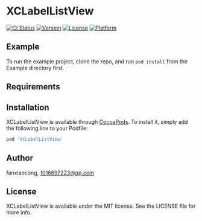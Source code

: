 # XCLabelListView

[![CI Status](https://img.shields.io/travis/fanxiaocong/XCLabelListView.svg?style=flat)](https://travis-ci.org/fanxiaocong/XCLabelListView)
[![Version](https://img.shields.io/cocoapods/v/XCLabelListView.svg?style=flat)](https://cocoapods.org/pods/XCLabelListView)
[![License](https://img.shields.io/cocoapods/l/XCLabelListView.svg?style=flat)](https://cocoapods.org/pods/XCLabelListView)
[![Platform](https://img.shields.io/cocoapods/p/XCLabelListView.svg?style=flat)](https://cocoapods.org/pods/XCLabelListView)

## Example

To run the example project, clone the repo, and run `pod install` from the Example directory first.

## Requirements

## Installation

XCLabelListView is available through [CocoaPods](https://cocoapods.org). To install
it, simply add the following line to your Podfile:

```ruby
pod 'XCLabelListView'
```

## Author

fanxiaocong, 1016697223@qq.com

## License

XCLabelListView is available under the MIT license. See the LICENSE file for more info.
